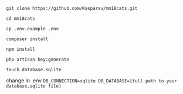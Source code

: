 `git clone https://github.com/Kasparsu/mm18cats.git`

`cd mm18cats`

`cp .env.example .env`

`composer install`

`npm install`

`php artisan key:generate`

`touch database.sqlite`

change in .env
`
DB_CONNECTION=sqlite
DB_DATABASE=[full path to your database.sqlite file]
`
